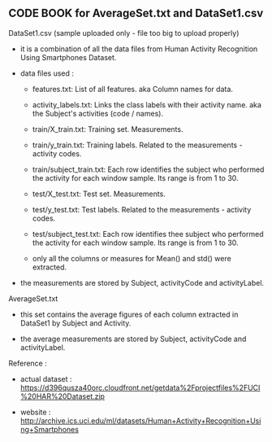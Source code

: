 ## CODE BOOK for AverageSet.txt and DataSet1.csv

DataSet1.csv (sample uploaded only - file too big to upload properly)

- it is a combination of all the data files from Human Activity Recognition Using Smartphones Dataset.

- data files used :

  - features.txt: List of all features. aka Column names for data.

  - activity_labels.txt: Links the class labels with their activity name. aka the Subject's activities (code / names).

  - train/X_train.txt: Training set. Measurements.

  - train/y_train.txt: Training labels. Related to the measurements - activity codes.

  - train/subject_train.txt: Each row identifies the subject who performed the activity for each window sample. Its range is from 1 to 30. 

  - test/X_test.txt: Test set. Measurements.

  - test/y_test.txt: Test labels. Related to the measurements - activity codes.

  - test/subject_test.txt: Each row identifies thee subject who performed the activity for each window sample. Its range is from 1 to 30. 

  - only all the columns or measures for Mean() and std() were extracted.

- the measurements are stored by Subject, activityCode and activityLabel.

AverageSet.txt 

- this set contains the average figures of each column extracted in DataSet1 by Subject and Activity.

- the average measurements are stored by Subject, activityCode and activityLabel. 

Reference : 

- actual dataset : https://d396qusza40orc.cloudfront.net/getdata%2Fprojectfiles%2FUCI%20HAR%20Dataset.zip 

- website : http://archive.ics.uci.edu/ml/datasets/Human+Activity+Recognition+Using+Smartphones 
